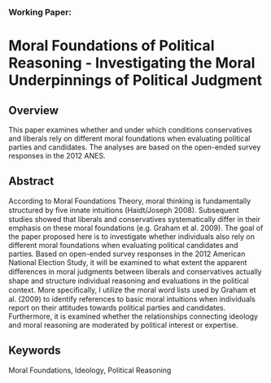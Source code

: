 ### Working Paper:
# Moral Foundations of Political Reasoning - Investigating the Moral Underpinnings of Political Judgment

## Overview
This paper examines whether and under which conditions conservatives and liberals rely on different moral foundations when evaluating political parties and candidates. The analyses are based on the open-ended survey responses in the 2012 ANES.

## Abstract
According to Moral Foundations Theory, moral thinking is fundamentally structured by ﬁve innate intuitions (Haidt/Joseph 2008). Subsequent studies showed that liberals and conservatives systematically differ in their emphasis on these moral foundations (e.g. Graham et al. 2009). The goal of the paper proposed here is to investigate whether individuals also rely on different moral foundations when evaluating political candidates and parties. Based on open-ended survey responses in the 2012 American National Election Study, it will be examined to what extent the apparent diﬀerences in moral judgments between liberals and conservatives actually shape and structure individual reasoning and evaluations in the political context. More speciﬁcally, I utilize the moral word lists used by Graham et al. (2009) to identify references to basic moral intuitions when individuals report on their attitudes towards political parties and candidates. Furthermore, it is examined whether the relationships connecting ideology and moral reasoning are moderated by political interest or expertise.

## Keywords
Moral Foundations, Ideology, Political Reasoning